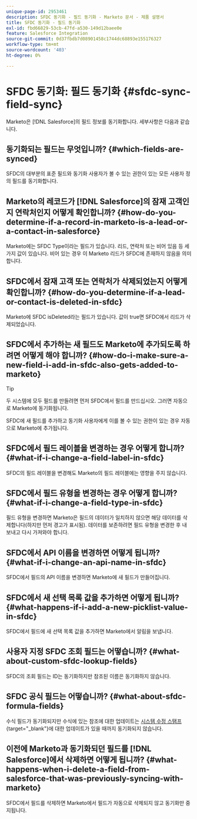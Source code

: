 ```yaml
---
unique-page-id: 2953461
description: SFDC 동기화 - 필드 동기화 - Marketo 문서 - 제품 설명서
title: SFDC 동기화 - 필드 동기화
exl-id: fbd66829-53cb-47fd-a530-149d12baee0e
feature: Salesforce Integration
source-git-commit: 0d37fbdb7d08901458c1744dc68893e155176327
workflow-type: tm+mt
source-wordcount: '403'
ht-degree: 0%

---
```


# SFDC 동기화: 필드 동기화 {#sfdc-sync-field-sync}

Marketo은 [!DNL Salesforce]의 필드 정보를 동기화합니다. 세부사항은 다음과 같습니다.

## 동기화되는 필드는 무엇입니까? {#which-fields-are-synced}

SFDC의 대부분의 표준 필드와 동기화 사용자가 볼 수 있는 권한이 있는 모든 사용자 정의 필드를 동기화합니다.

## Marketo의 레코드가 [!DNL Salesforce]의 잠재 고객인지 연락처인지 어떻게 확인합니까? {#how-do-you-determine-if-a-record-in-marketo-is-a-lead-or-a-contact-in-salesforce}

Marketo에는 SFDC Type이라는 필드가 있습니다. 리드, 연락처 또는 비어 있음 등 세 가지 값이 있습니다. 비어 있는 경우 이 Marketo 리드가 SFDC에 존재하지 않음을 의미합니다.

## SFDC에서 잠재 고객 또는 연락처가 삭제되었는지 어떻게 확인합니까? {#how-do-you-determine-if-a-lead-or-contact-is-deleted-in-sfdc}

Marketo에 SFDC isDeleted라는 필드가 있습니다. 값이 true면 SFDC에서 리드가 삭제되었습니다.

## SFDC에서 추가하는 새 필드도 Marketo에 추가되도록 하려면 어떻게 해야 합니까? {#how-do-i-make-sure-a-new-field-i-add-in-sfdc-also-gets-added-to-marketo}

>[!TIP]
>
>두 시스템에 모두 필드를 만들려면 먼저 SFDC에서 필드를 만드십시오. 그러면 자동으로 Marketo에 동기화됩니다.

SFDC에 새 필드를 추가하고 동기화 사용자에게 이를 볼 수 있는 권한이 있는 경우 자동으로 Marketo에 추가됩니다.

## SFDC에서 필드 레이블을 변경하는 경우 어떻게 합니까? {#what-if-i-change-a-field-label-in-sfdc}

SFDC의 필드 레이블을 변경해도 Marketo의 필드 레이블에는 영향을 주지 않습니다.

## SFDC에서 필드 유형을 변경하는 경우 어떻게 합니까? {#what-if-i-change-a-field-type-in-sfdc}

필드 유형을 변경하면 Marketo은 필드의 데이터가 일치하지 않으면 해당 데이터를 삭제합니다(하지만 먼저 경고가 표시됨). 데이터를 보존하려면 필드 유형을 변경한 후 내보내고 다시 가져와야 합니다.

## SFDC에서 API 이름을 변경하면 어떻게 됩니까? {#what-if-i-change-an-api-name-in-sfdc}

SFDC에서 필드의 API 이름을 변경하면 Marketo에 새 필드가 만들어집니다.

## SFDC에서 새 선택 목록 값을 추가하면 어떻게 됩니까? {#what-happens-if-i-add-a-new-picklist-value-in-sfdc}

SFDC에서 필드에 새 선택 목록 값을 추가하면 Marketo에서 알림을 보냅니다.

## 사용자 지정 SFDC 조회 필드는 어떻습니까? {#what-about-custom-sfdc-lookup-fields}

SFDC의 조회 필드는 ID는 동기화하지만 참조된 이름은 동기화하지 않습니다.

## SFDC 공식 필드는 어떻습니까? {#what-about-sfdc-formula-fields}

수식 필드가 동기화되지만 수식에 있는 참조에 대한 업데이트는 [시스템 수정 스탬프](https://help.salesforce.com/apex/HTViewSolution?id=000193203&language=en_US){target="_blank"}에 대한 업데이트가 있을 때까지 동기화되지 않습니다.

## 이전에 Marketo과 동기화되던 필드를 [!DNL Salesforce]에서 삭제하면 어떻게 됩니까? {#what-happens-when-i-delete-a-field-from-salesforce-that-was-previously-syncing-with-marketo}

SFDC에서 필드를 삭제하면 Marketo에서 필드가 자동으로 삭제되지 않고 동기화만 중지됩니다.
